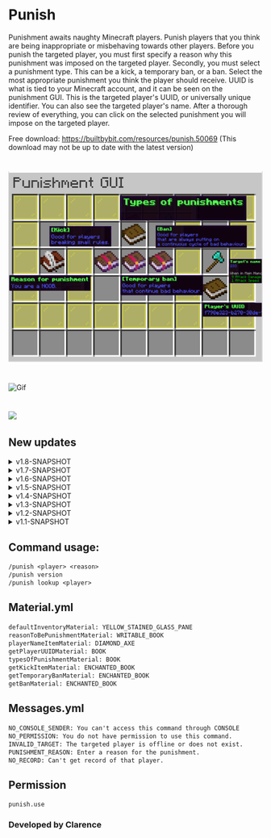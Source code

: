  # Punish
Punishment awaits naughty Minecraft players. Punish players that you think are being inappropriate or misbehaving towards other players. Before you punish the targeted player, you must first specify a reason why this punishment was imposed on the targeted player. Secondly, you must select a punishment type. This can be a kick, a temporary ban, or a ban. Select the most appropriate punishment you think the player should receive. UUID is what is tied to your Minecraft account, and it can be seen on the punishment GUI. This is the targeted player's UUID, or universally unique identifier. You can also see the targeted player's name. After a thorough review of everything, you can click on the selected punishment you will impose on the targeted player.

Free download: https://builtbybit.com/resources/punish.50069 (This download may not be up to date with the latest version)
#
![](https://raw.githubusercontent.com/PositionV2024/Punish/main/Screenshots/Main%20screenshot.png "Plugin picture")
#
![](https://github.com/PositionV2024/Punish/blob/main/Gif/Main.gif "Gif")
#
[![](https://img.youtube.com/vi/WIT9Etq-qts/0.jpg)](https://www.youtube.com/watch?v=WIT9Etq-qts "YouTube video")

## New updates
<details>
    <summary>v1.8-SNAPSHOT</summary>
    https://www.youtube.com/watch?v=FOI09pppTek&t=2s
    </details>
<details>
    <summary>v1.7-SNAPSHOT</summary>
    In this update, there is no need to lookup the player's UUID because you can lookup the player's name. If the player can't be found, there won't be any punishment records for them. There is a messages.yml file. If you want to change certain messages, now you can.
    </details>
<details>
    <summary>v1.6-SNAPSHOT</summary>
    In this update, I have removed the config.yml and added a new punishment.yml file to log punished player's related data. I've also implemented a nice UI screen to the lookup <UUID> feature.
    </details>
<details>
    <summary>v1.5-SNAPSHOT</summary>
    In this update, I have made a way to lookup punished players UUID that is in the configuration file. I have also change the auto-tab-completion. There is also new commands /punish version and /punish lookup <UUID>
    </details>
<details>
    <summary>v1.4-SNAPSHOT</summary>
    In this update, I have integated a system where it will ask you to download the latest version of the plugin if you are on an older version. There is also some changes in the information structure in the configuration file. More suggested reason on why a player might get punish.
</details>
<details>
    <summary>v1.3-SNAPSHOT</summary>
    In this update, I have enhanced the information that is stored to the configuration file. Players that were punished once or multiple times, will be shown to the configuration file. It will not delete the data that was stored in the configuration file even after the punished player is back on the server.
    https://youtu.be/RU1uzAHubz4
</details>
<details> 
    <summary>v1.2-SNAPSHOT</summary>
    In this update, I have adjusted the size of the punishment GUI. I have also create a configuration file to store in banned player's UUID. The configuration file will not allow copies of banned player's UUID
    https://www.youtube.com/watch?v=gRA8qIQiba8
</details>
<details>
    <summary>v1.1-SNAPSHOT</summary>
    In this update, I have added a tab completion to suggest to you some of the common reasons why a player might get punished for.
    https://youtu.be/N6Qjf84nf14
</details>

## Command usage:
    /punish <player> <reason>
    /punish version
    /punish lookup <player>
## Material.yml
    defaultInventoryMaterial: YELLOW_STAINED_GLASS_PANE
    reasonToBePunishmentMaterial: WRITABLE_BOOK
    playerNameItemMaterial: DIAMOND_AXE
    getPlayerUUIDMaterial: BOOK
    typesOfPunishmentMaterial: BOOK
    getKickItemMaterial: ENCHANTED_BOOK
    getTemporaryBanMaterial: ENCHANTED_BOOK
    getBanMaterial: ENCHANTED_BOOK
## Messages.yml
    NO_CONSOLE_SENDER: You can't access this command through CONSOLE
    NO_PERMISSION: You do not have permission to use this command.
    INVALID_TARGET: The targeted player is offline or does not exist.
    PUNISHMENT_REASON: Enter a reason for the punishment.
    NO_RECORD: Can't get record of that player.
## Permission
    punish.use
### Developed by Clarence
